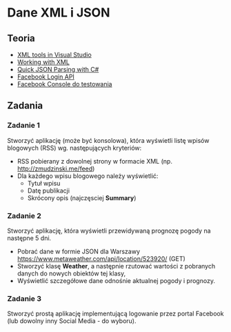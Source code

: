 # Dane XML i JSON

## Teoria

- [XML tools in Visual Studio](https://msdn.microsoft.com/en-us/library/1w884ed3.aspx)
- [Working with XML](https://support.microsoft.com/en-us/help/307548/how-to-read-xml-from-a-file-by-using-visual-c)
- [Quick JSON Parsing with C#](http://masnun.com/2011/07/08/quick-json-parsing-with-c-sharp.html)
- [Facebook Login API](https://developers.facebook.com/docs/facebook-login)
- [Facebook Console do testowania](https://apigee.com/console/facebook?apig_cc=1)

## Zadania

### Zadanie 1

Stworzyć aplikację (może być konsolowa), która wyświetli listę wpisów blogowych (RSS) wg. następujących kryteriów:

- RSS pobierany z dowolnej strony w formacie XML (np. http://zmudzinski.me/feed)
- Dla każdego wpisu blogowego należy wyświetlić:
   - Tytuł wpisu
   - Datę publikacji
   - Skrócony opis (najczęsciej **Summary**)


### Zadanie 2

Stworzyć aplikację, która wyświetli przewidywaną prognozę pogody na następne 5 dni.

- Pobrać dane w formie JSON dla Warszawy https://www.metaweather.com/api/location/523920/ (GET)
- Stworzyć klasę **Weather**, a następnie rzutować wartości z pobranych danych do nowych obiektów tej klasy,
- Wyświetlić szczegółowe dane odnośnie aktualnej pogody i prognozy.

### Zadanie 3

Stworzyć prostą aplikację implementującą logowanie przez portal Facebook (lub dowolny inny Social Media - do wyboru).
